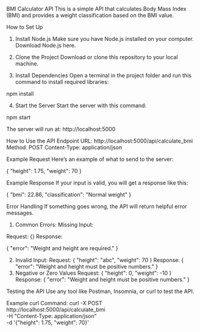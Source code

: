 BMI Calculator API
This is a simple API that calculates Body Mass Index (BMI) and provides a weight classification based on the BMI value.

How to Set Up

1. Install Node.js
   Make sure you have Node.js installed on your computer. Download Node.js here.

2. Clone the Project
   Download or clone this repository to your local machine.

3. Install Dependencies
   Open a terminal in the project folder and run this command to install required libraries:

npm install

4. Start the Server
   Start the server with this command:

npm start

The server will run at: http://localhost:5000

How to Use the API
Endpoint
URL: http://localhost:5000/api/calculate_bmi
Method: POST
Content-Type: application/json

Example Request
Here’s an example of what to send to the server:

{
"height": 1.75,
"weight": 70
}

Example Response
If your input is valid, you will get a response like this:

{
"bmi": 22.86,
"classification": "Normal weight"
}

Error Handling
If something goes wrong, the API will return helpful error messages.

1. Common Errors:
   Missing Input:

Request:
{}
Response:

{
"error": "Weight and height are required."
}

2. Invalid Input:
   Request:
   {
   "height": "abc",
   "weight": 70
   }
   Response:
   {
   "error": "Weight and height must be positive numbers."
   }
3. Negative or Zero Values
   Request:
   {
   "height": 0,
   "weight": -10
   }
   Response:
   {
   "error": "Weight and height must be positive numbers."
   }

Testing the API
Use any tool like Postman, Insomnia, or curl to test the API.

Example curl Command:
curl -X POST http://localhost:5000/api/calculate_bmi \
-H "Content-Type: application/json" \
-d '{"height": 1.75, "weight": 70}'
